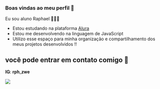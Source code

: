 ### Boas vindas ao meu perfil 🐒

Eu sou aluno Raphael 🐒🇧🇷

- Estou estudando na plataforma [Alura]( https://cursos.alura.com.br )
- Estou me desenvolvendo na linguagem de JavaScript
- Utilizo esse espaço para minha organização e compartilhamento dos meus projetos desenvolvidos !!



## você pode entrar em contato comigo 🐒

𝐈𝐆: 𝐫𝐩𝐡_𝐳𝐰𝐞



![](https://media1.tenor.com/m/skz5qokvwYkAAAAd/dexter-dexter-morgan-stare.gif)
